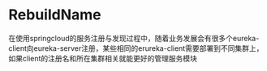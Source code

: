 # RebuildName
在使用springcloud的服务注册与发现过程中，随着业务发展会有很多个eureka-client向eureka-server注册，某些相同的erureka-client需要部署到不同集群上，如果client的注册名和所在集群相关就能更好的管理服务模块
